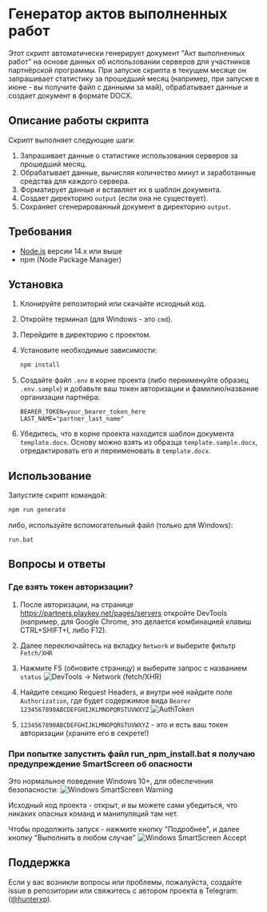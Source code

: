 # Генератор актов выполненных работ

Этот скрипт автоматически генерирует документ "Акт выполненных работ" на основе данных об использовании серверов для участников партнёрской программы.
При запуске скрипта в текущем месяце он запрашивает статистику за прошедший месяц (например, при запуске в июне - вы получите файл с данными за май), обрабатывает данные и создает документ в формате DOCX.

## Описание работы скрипта

Скрипт выполняет следующие шаги:

1. Запрашивает данные о статистике использования серверов за прошедший месяц.
2. Обрабатывает данные, вычисляя количество минут и заработанные средства для каждого сервера.
3. Форматирует данные и вставляет их в шаблон документа.
4. Создает директорию `output` (если она не существует).
5. Сохраняет сгенерированный документ в директорию `output`.

## Требования

- [Node.js](https://nodejs.org/) версии 14.x или выше
- npm (Node Package Manager)

## Установка

1. Клонируйте репозиторий или скачайте исходный код.
2. Откройте терминал (для Windows - это `cmd`).
3. Перейдите в директорию с проектом.
4. Установите необходимые зависимости:

   ```sh
   npm install
   ```

5. Создайте файл `.env` в корне проекта (либо переименуйте образец `.env.sample`) и добавьте ваш токен авторизации и фамилию/название организации партнёра:

   ```env
   BEARER_TOKEN=your_bearer_token_here
   LAST_NAME="partner_last_name"
   ```

6. Убедитесь, что в корне проекта находится шаблон документа `template.docx`. Основу можно взять из образца `template.sample.docx`, отредактировать его и переименовать в `template.docx`.

## Использование

Запустите скрипт командой:

```sh
npm run generate
```

либо, используйте вспомогательный файл (только для Windows):

```
run.bat
```

## Вопросы и ответы

### Где взять токен авторизации?

1. После авторизации, на странице https://partners.playkey.net/pages/servers откройте DevTools (например, для Google Chrome, это делается комбинацией клавиш CTRL+SHIFT+I, либо F12).

2. Далее переключайтесь на вкладку `Network` и выберите фильтр `Fetch/XHR`

3. Нажмите F5 (обновите страницу) и выберите запрос с названием `status`
   ![DevTools → Network (fetch/XHR)](https://hunterxp.ru/playkey/docs_generator/fetch.png)

4. Найдите секцию Request Headers, и внутри неё найдите поле `Authorization`, где будет содержимое вида `Bearer 1234567890ABCDEFGHIJKLMNOPQRSTUVWXYZ`
   ![AuthToken](https://hunterxp.ru/playkey/docs_generator/token.png)

5. `1234567890ABCDEFGHIJKLMNOPQRSTUVWXYZ` - это и есть ваш токен авторизации (храните его в секрете!)

### При попытке запустить файл run_npm_install.bat я получаю предупреждение SmartScreen об опасности

Это нормальное поведение Windows 10+, для обеспечения безопасности:
![Windows SmartScreen Warning](https://hunterxp.ru/playkey/docs_generator/windows_warning.png)

Исходный код проекта - открыт, и вы можете сами убедиться, что никаких опасных команд и манипуляций там нет.

Чтобы продолжить запуск - нажмите кнопку "Подробнее", и далее кнопку "Выполнить в любом случае"
![Windows SmartScreen Accept](https://hunterxp.ru/playkey/docs_generator/windows_warning2.png)

## Поддержка

Если у вас возникли вопросы или проблемы, пожалуйста, создайте issue в репозитории или свяжитесь с автором проекта в Telegram: ([@hunterxp](https://t.me/hunterxp)).

